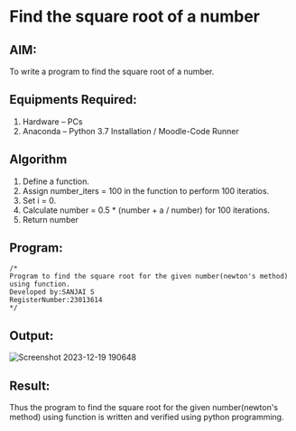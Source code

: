 # Find the square root of a number

## AIM:
To write a program to find the square root of a number.

## Equipments Required:
1. Hardware – PCs
2. Anaconda – Python 3.7 Installation / Moodle-Code Runner

## Algorithm
1. Define a function.
2. Assign number_iters = 100 in the function to perform 100 iteratios.
3. Set i = 0.
4. Calculate  number = 0.5 * (number + a / number) for 100 iterations.
5. Return number

## Program:
```
/*
Program to find the square root for the given number(newton's method) using function.
Developed by:SANJAI S 
RegisterNumber:23013614  
*/
```

## Output:
![Screenshot 2023-12-19 190648](https://github.com/Sanjaichitra/Square-root-of-a-number/assets/144870518/2a526e55-0532-4eb9-9ed8-093085151070)




## Result:
Thus the program to find the square root for the given number(newton's method) using function is written and verified using python programming.
